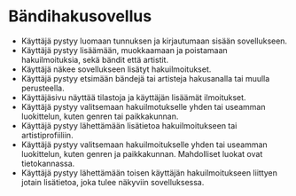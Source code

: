 # Bändihakusovellus

*    Käyttäjä pystyy luomaan tunnuksen ja kirjautumaan sisään sovellukseen.
*    Käyttäjä pystyy lisäämään, muokkaamaan ja poistamaan hakuilmoituksia, sekä bändit että artistit.
*    Käyttäjä näkee sovellukseen lisätyt hakuilmoitukset.
*    Käyttäjä pystyy etsimään bändejä tai artisteja hakusanalla tai muulla perusteella.
*    Käyttäjäsivu näyttää tilastoja ja käyttäjän lisäämät ilmoitukset.
*    Käyttäjä pystyy valitsemaan hakuilmotukselle yhden tai useamman luokittelun, kuten genren tai paikkakunnan.
*    Käyttäjä pystyy lähettämään lisätietoa hakuilmoitukseen tai artistiprofiiliin.
*    Käyttäjä pystyy valitsemaan hakuilmoitukselle yhden tai useamman luokittelun, kuten genren ja paikkakunnan. Mahdolliset luokat ovat tietokannassa.
*    Käyttäjä pystyy lähettämään toisen käyttäjän hakuilmoitukseen liittyen jotain lisätietoa, joka tulee näkyviin sovelluksessa.
